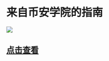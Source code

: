 # 来自币安学院的指南

![](../../.gitbook/assets/pcs-guide-binance.png)

## [点击查看](https://academy.binance.com/zh/articles/a-guide-to-pancakeswap)
